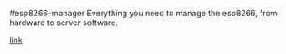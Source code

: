 #esp8266-manager
Everything you need to manage the esp8266, from hardware to server software.

<a href="http://sbelandiot.com/github/IOT Control Panel.png">link</a>
